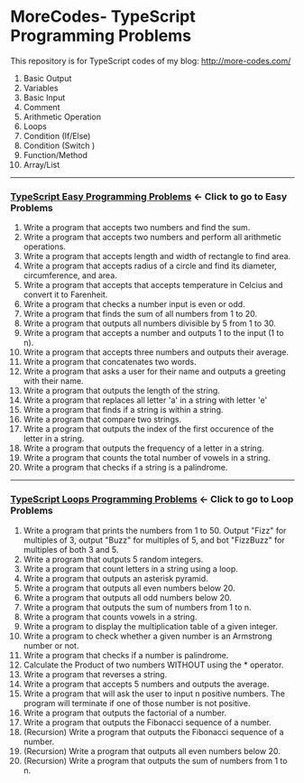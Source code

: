 # MoreCodes- TypeScript Programming Problems
This repository is for TypeScript codes of my blog: http://more-codes.com/

1. Basic Output
2. Variables
3. Basic Input
4. Comment
5. Arithmetic Operation
6. Loops
7. Condition (If/Else)
8. Condition (Switch )
9. Function/Method
10. Array/List

- - - -
### [TypeScript Easy Programming Problems](Problems/) <- Click to go to Easy Problems

1. Write a program that accepts two numbers and find the sum.
2. Write a program that accepts two numbers and perform all arithmetic operations.
3. Write a program that accepts length and width of rectangle to find area.
4. Write a program that accepts radius of a circle and find its
 diameter, circumference, and area.
5. Write a program that accepts that accepts temperature in Celcius and
 convert it to Farenheit.
6. Write a program that checks a number input is even or odd.
7. Write a program that finds the sum of all numbers from 1 to 20.
8. Write a program that outputs all numbers divisible by 5 from 1 to 30.
9. Write a program that accepts a number and outputs 1 to the input (1 to n).
10. Write a program that accepts three numbers and outputs their average.
11. Write a program that concatenates two words.
12. Write a program that asks a user for their name and outputs a greeting with their name.
13. Write a program that outputs the length of the string.
14. Write a program that replaces all letter 'a' in a string with letter 'e'
15. Write a program that finds if a string is within a string.
16. Write a program that compare two strings.
17. Write a program that outputs the index of the first occurence of the letter in a string.
18. Write a program that outputs the frequency of a letter in a string.
19. Write a program that counts the total number of vowels in a string.
20. Write a program that checks if a string is a palindrome.

- - - -
### [TypeScript Loops Programming Problems](Loops/) <- Click to go to Loop Problems

1. Write a program that prints the numbers from 1 to 50.
   Output "Fizz" for multiples of 3, output "Buzz" for multiples of 5, and
   bot "FizzBuzz" for multiples of both 3 and 5.
2. Write a program that outputs 5 random integers.
3. Write a program that count letters in a string using a loop.
4. Write a program that outputs an asterisk pyramid.
5. Write a program that outputs all even numbers below 20.
6. Write a program that outputs all odd numbers below 20.
7. Write a program that outputs the sum of numbers from 1 to n.
8. Write a program that counts vowels in a string.
9. Write a program to display the multiplication table of a given integer.
10. Write a program to check whether a given number is an Armstrong number or not.
11. Write a program that checks if a number is palindrome.
12. Calculate the Product of two numbers WITHOUT using the * operator.
13. Write a program that reverses a string.
14. Write a program that accepts 5 numbers and outputs the average.
15. Write a program that will ask the user to input n positive numbers.
    The program will terminate if one of those number is not positive.
16. Write a program that outputs the factorial of a number.
17. Write a program that outputs the Fibonacci sequence of a number.
18. (Recursion) Write a program that outputs the Fibonacci sequence of a number.
19. (Recursion) Write a program that outputs all even numbers below 20.
20. (Recursion) Write a program that outputs the sum of numbers from 1 to n.
